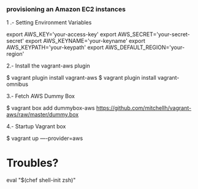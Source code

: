 ### provisioning an Amazon EC2 instances

1 .- Setting Environment Variables

export AWS_KEY='your-access-key'
export AWS_SECRET='your-secret-secret'
export AWS_KEYNAME='your-keyname'
export AWS_KEYPATH='your-keypath'
export AWS_DEFAULT_REGION='your-region'


2.- Install the vagrant-aws plugin

$ vagrant plugin install vagrant-aws
$ vagrant plugin install vagrant-omnibus

3.- Fetch AWS Dummy Box

$ vagrant box add dummybox-aws https://github.com/mitchellh/vagrant-aws/raw/master/dummy.box

4.- Startup Vagrant box

$ vagrant up —-provider=aws


# Troubles?
eval "$(chef shell-init zsh)"
